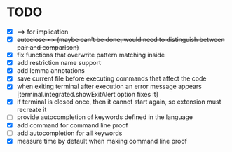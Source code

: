 # TODO

- [x] ==> for implication
- [x] ~~autoclose <> (maybe can't be done, would need to distinguish between pair and comparison)~~
- [x] fix functions that overwrite pattern matching inside
- [x] add restriction name support
- [x] add lemma annotations
- [x] save current file before executing commands that affect the code
- [x] when exiting terminal after execution an error message appears [terminal.integrated.showExitAlert option fixes it]
- [x] if terminal is closed once, then it cannot start again, so extension must recreate it
- [ ] provide autocompletion of keywords defined in the language
- [x] add command for command line proof
- [ ] add autocompletion for all keywords
- [x] measure time by default when making command line proof
